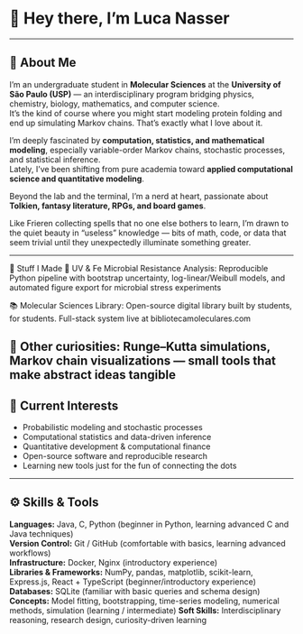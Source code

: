 # 👋 Hey there, I’m Luca Nasser

---

## 🧠 About Me

I’m an undergraduate student in **Molecular Sciences** at the **University of São Paulo (USP)** — an interdisciplinary program bridging physics, chemistry, biology, mathematics, and computer science.  
It’s the kind of course where you might start modeling protein folding and end up simulating Markov chains. That’s exactly what I love about it.  

I’m deeply fascinated by **computation, statistics, and mathematical modeling**, especially variable-order Markov chains, stochastic processes, and statistical inference.  
Lately, I’ve been shifting from pure academia toward **applied computational science and quantitative modeling**.

Beyond the lab and the terminal, I’m a nerd at heart, passionate about **Tolkien, fantasy literature, RPGs, and board games**.  

Like Frieren collecting spells that no one else bothers to learn, I’m drawn to the quiet beauty in “useless” knowledge — bits of math, code, or data that seem trivial until they unexpectedly illuminate something greater.  

---

🧱 Stuff I Made
🧪 UV & Fe Microbial Resistance Analysis: Reproducible Python pipeline with bootstrap uncertainty, log-linear/Weibull models, and automated figure export for microbial stress experiments

📚 Molecular Sciences Library: Open-source digital library built by students, for students. Full-stack system live at bibliotecamoleculares.com

🧭 Other curiosities: Runge–Kutta simulations, Markov chain visualizations — small tools that make abstract ideas tangible
---

## 🔭 Current Interests 

- Probabilistic modeling and stochastic processes  
- Computational statistics and data-driven inference  
- Quantitative development & computational finance  
- Open-source software and reproducible research  
- Learning new tools just for the fun of connecting the dots  

---

## ⚙️ Skills & Tools

**Languages:** Java, C, Python (beginner in Python, learning advanced C and Java techniques)  
**Version Control:** Git / GitHub (comfortable with basics, learning advanced workflows)  
**Infrastructure:** Docker, Nginx (introductory experience)  
**Libraries & Frameworks:** NumPy, pandas, matplotlib, scikit-learn, Express.js, React + TypeScript (beginner/introductory experience)  
**Databases:** SQLite  (familiar with basic queries and schema design)
**Concepts:** Model fitting, bootstrapping, time-series modeling, numerical methods, simulation (learning / intermediate) 
**Soft Skills:** Interdisciplinary reasoning, research design, curiosity-driven learning  
